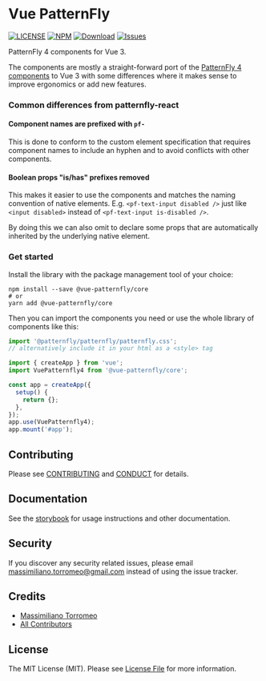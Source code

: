 # Vue PatternFly

[![LICENSE](https://img.shields.io/badge/license-MIT-brightgreen.svg?style=flat-square)][link-LICENSE]
[![NPM](https://img.shields.io/npm/v/@vue-patternfly/core.svg?style=flat-square)](https://npmjs.org/package/@vue-patternfly/core)
[![Download](https://img.shields.io/npm/dw/@vue-patternfly/core.svg?style=flat-square)](https://npmjs.org/package/@vue-patternfly/core)
[![Issues](https://img.shields.io/github/issues/mtorromeo/vue-patternfly.svg?style=flat-square)](https://github.com/mtorromeo/vue-patternfly/issues)

PatternFly 4 components for Vue 3.

The components are mostly a straight-forward port of the [PatternFly 4 components][link-patternfly4] to Vue 3 with some differences where it makes sense to improve ergonomics or add new features.

### Common differences from patternfly-react

#### Component names are prefixed with `pf-`

This is done to conform to the custom element specification that requires component names to include an hyphen and to avoid conflicts with other components.

#### Boolean props "is/has" prefixes removed

This makes it easier to use the components and matches the naming convention of native elements. E.g. `<pf-text-input disabled />` just like `<input disabled>` instead of `<pf-text-input is-disabled />`.

By doing this we can also omit to declare some props that are automatically inherited by the underlying native element.

### Get started

Install the library with the package management tool of your choice:

```
npm install --save @vue-patternfly/core
# or
yarn add @vue-patternfly/core
```

Then you can import the components you need or use the whole library of components like this:

```js
import '@patternfly/patternfly/patternfly.css';
// alternatively include it in your html as a <style> tag

import { createApp } from 'vue';
import VuePatternfly4 from '@vue-patternfly/core';

const app = createApp({
  setup() {
    return {};
  },
});
app.use(VuePatternfly4);
app.mount('#app');
```

## Contributing

Please see [CONTRIBUTING](CONTRIBUTING.md) and [CONDUCT](CONDUCT.md) for details.

## Documentation

See the [storybook][link-storybook] for usage instructions and other documentation.

## Security

If you discover any security related issues, please email massimiliano.torromeo@gmail.com instead of using the issue tracker.

## Credits

- [Massimiliano Torromeo][link-author]
- [All Contributors][link-contributors]

## License

The MIT License (MIT). Please see [License File](LICENSE) for more information.

[link-LICENSE]: https://raw.githubusercontent.com/mtorromeo/vue-patternfly/master/packages/core/LICENSE
[link-CONDUCT]: https://github.com/mtorromeo/vue-patternfly/blob/master/packages/core/CONDUCT.md
[link-author]: https://github.com/mtorromeo
[link-contributors]: ../../contributors
[link-patternfly4]: https://www.patternfly.org/v4/
[link-storybook]: https://mtorromeo.github.io/vue-patternfly/
